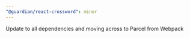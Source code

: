 ```yaml
---
"@guardian/react-crossword": minor
---
```


Update to all dependencies and moving across to Parcel from Webpack
